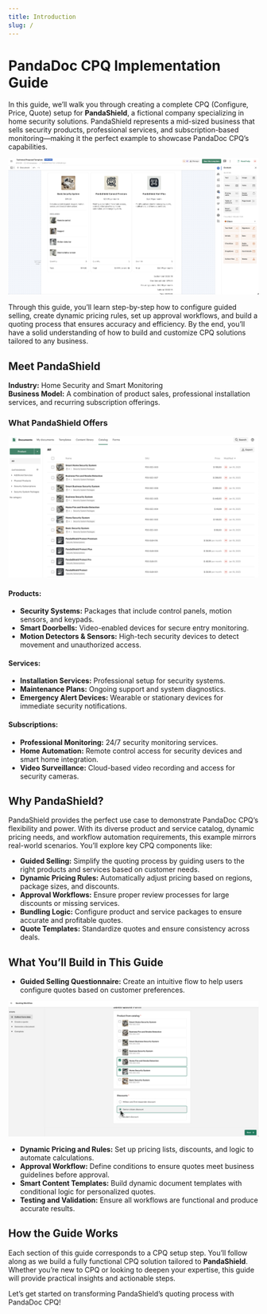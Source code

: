 ```yaml
---
title: Introduction
slug: /
---
```


# PandaDoc CPQ Implementation Guide

In this guide, we’ll walk you through creating a complete CPQ (Configure, Price, Quote) setup for **PandaShield**, a fictional company specializing in home security solutions. PandaShield represents a mid-sized business that sells security products, professional services, and subscription-based monitoring—making it the perfect example to showcase PandaDoc CPQ’s capabilities.

![Select Values in the Form](/img/template/document_overview.png)

Through this guide, you’ll learn step-by-step how to configure guided selling, create dynamic pricing rules, set up approval workflows, and build a quoting process that ensures accuracy and efficiency. By the end, you’ll have a solid understanding of how to build and customize CPQ solutions tailored to any business.

## Meet PandaShield
**Industry:** Home Security and Smart Monitoring  
**Business Model:** A combination of product sales, professional installation services, and recurring subscription offerings.

### What PandaShield Offers

![Select Values in the Form](/img/catalog/product_catalog_overview.png)

#### **Products:**
- **Security Systems:** Packages that include control panels, motion sensors, and keypads.
- **Smart Doorbells:** Video-enabled devices for secure entry monitoring.
- **Motion Detectors & Sensors:** High-tech security devices to detect movement and unauthorized access.



#### **Services:**
- **Installation Services:** Professional setup for security systems.
- **Maintenance Plans:** Ongoing support and system diagnostics.
- **Emergency Alert Devices:** Wearable or stationary devices for immediate security notifications.

#### **Subscriptions:**
- **Professional Monitoring:** 24/7 security monitoring services.
- **Home Automation:** Remote control access for security devices and smart home integration.
- **Video Surveillance:** Cloud-based video recording and access for security cameras.

## Why PandaShield?
PandaShield provides the perfect use case to demonstrate PandaDoc CPQ’s flexibility and power. With its diverse product and service catalog, dynamic pricing needs, and workflow automation requirements, this example mirrors real-world scenarios. You’ll explore key CPQ components like:

- **Guided Selling:** Simplify the quoting process by guiding users to the right products and services based on customer needs.
- **Dynamic Pricing Rules:** Automatically adjust pricing based on regions, package sizes, and discounts.
- **Approval Workflows:** Ensure proper review processes for large discounts or missing services.
- **Bundling Logic:** Configure product and service packages to ensure accurate and profitable quotes.
- **Quote Templates:** Standardize quotes and ensure consistency across deals.

## What You’ll Build in This Guide

- **Guided Selling Questionnaire:** Create an intuitive flow to help users configure quotes based on customer preferences.

![Select Values in the Form](/img/test_workflow/select_values_in_the_form.png)

- **Dynamic Pricing and Rules:** Set up pricing lists, discounts, and logic to automate calculations.
- **Approval Workflow:** Define conditions to ensure quotes meet business guidelines before approval.
- **Smart Content Templates:** Build dynamic document templates with conditional logic for personalized quotes.
- **Testing and Validation:** Ensure all workflows are functional and produce accurate results.

## How the Guide Works
Each section of this guide corresponds to a CPQ setup step. You’ll follow along as we build a fully functional CPQ solution tailored to **PandaShield**. Whether you’re new to CPQ or looking to deepen your expertise, this guide will provide practical insights and actionable steps.

Let’s get started on transforming PandaShield’s quoting process with PandaDoc CPQ!